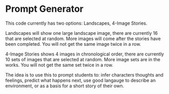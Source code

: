 # Prompt Generator

This code currently has two options: Landscapes, 4-Image Stories. 

Landscapes will show one large landscape image, there are currently 16 that are selected at random. More images will come after the stories have been completed. You will not get the same image twice in a row.

4-Image Stories shows 4 images in chronological order, there are currently 10 sets of images that are selected at random. More image sets are in the works. You will not get the same set twice in a row.

The idea is to use this to prompt students to: infer characters thoughts and feelings, predict what happens next, use good langauge to describe an environment, or as a basis for a short story of their own.
